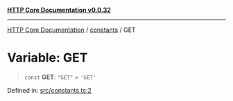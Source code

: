 [**HTTP Core Documentation v0.0.32**](../../README.md)

***

[HTTP Core Documentation](../../modules.md) / [constants](../README.md) / GET

# Variable: GET

> `const` **GET**: `"GET"` = `'GET'`

Defined in: [src/constants.ts:2](https://github.com/stonemjs/http-core/blob/680e946aeb5100b42b4836417719aba730586478/src/constants.ts#L2)
